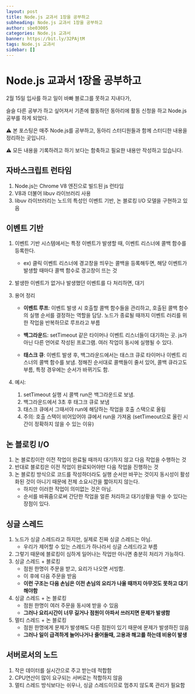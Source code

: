 ```yaml
---
layout: post
title: Node.js 교과서 1장을 공부하고
subheading: Node.js 교과서 1장을 공부하고
author: sbe03005
categories: Node.js 교과서
banner: https://bit.ly/32PAjtM
tags: Node.js 교과서
sidebar: []
---
```


# Node.js 교과서 1장을 공부하고



2월 15일 입사를 하고 일이 바빠 블로그를 못하고 지내다가, 

슬슬 다른 공부가 하고 싶어져서 기존에 활동하던 동아리에 활동 신청을 하고 Node.js 공부를 하게 되었다.



⚠️ 본 포스팅은 매주 Node.js를 공부하고, 동아리 스터디원들과 함께 스터디한 내용을 정리하는 곳입니다.

⚠️ 모든 내용을 기록하려고 하기 보다는 함축하고 필요한 내용만 작성하고 있습니다.



## 자바스크립트 런타임

1. Node.js는 Chrome V8 엔진으로 빌드된 js 런타임
2. V8과 더불어 libuv 라이브러리 사용
3. libuv 라이브러리는 노드의 특성인 이벤트 기반, 논 블로킹 I/O 모델을 구현하고 있음



## 이벤트 기반

1. 이벤트 기반 시스템에서는 특정 이벤트가 발생할 때, 이벤트 리스너에 콜백 함수를 등록한다.

   - ex) 클릭 이벤트 리스너에 경고창을 띄우는 콜백을 등록해두면, 해당 이벤트가 발생할 때마다 콜백 함수로 경고창이 뜨는 것

2. 발생한 이벤트가 없거나 발생했던 이벤트를 다 처리하면, 대기

   

3. 용어 정리

   - **이벤트 루프**: 이벤트 발생 시 호출할 콜백 함수들을 관리하고, 호출된 콜백 함수의 실행 순서를 결정하는 역할을 담당. 노드가 종료될 때까지 이벤트 러리를 위한 작업을 반복하므로 루프라고 부름

   - **백그라운드**: setTimeout 같은 타이머나 이벤트 리스너들이 대기하는 곳. js가 아닌 다른 언어로 작성된 프로그램. 여러 작업이 동시에 실행될 수 있다.

   - **태스크 큐**: 이벤트 발생 후, 백그라운드에서는 태스크 큐로 타이머나 이벤트 리스너의 콜백 함수를 보냄. 정해진 순서대로 콜백들이 줄서 있어, 콜백 큐라고도 부름, 특정 경우에는 순서가 바뀌기도 함.

     

4. 예시:

   1. setTimeout 실행 시 콜백 run은 백그라운드로 보냄.
   2. 백그라운드에서 3초 후 태그크 큐로 보냄
   3. 태스크 큐에서 그때서야 run에 해당하는 작업을 호출 스택으로 올림
   4. 주의: 호출 스택이 비어있어야 큐에서 run을 가져옴 (setTimeout으로 올린 시간이 정확하지 않을 수 있는 이유)



## 논 블로킹 I/O



1. 논 블로킹이란 이전 작업이 완료될 때까지 대기하지 않고 다음 작업을 수행하는 것
2. 반대로 블로킹은 이전 작업이 완료되어야만 다음 작업을 진행하는 것
3. 논 블로킹 방식으로 코드를 작성하더라도 실행 순서만 바꾸는 것이지 동시성이 활성화된 것이 아니기 때문에 전체 소요시간을 짧아지지 않는다.
   - 하지만 이러한 작업이 의미없는 것은 아님.
   - 순서를 바꿔줌으로써 간단한 작업을 얼른 처리하고 대기상황을 막을 수 있다는 장점이 있다.



## 싱글 스레드



1. 노드가 싱글 스레드라고 하지만, 실제로 진짜 싱글 스레드는 아님.
   - 우리가 제어할 수 있는 스레드가 하나라서 싱글 스레드라고 부름
2. 그렇기 때문에 블로킹이 심하게 일어나는 작업만 아니면 충분히 처리가 가능하다.
3. 싱글 스레드 + 블로킹
   - 점원 한명이 주문을 받고, 요리가 나오면 서빙함.
   - 이 후에 다음 주문을 받음
   - **이런 구조는 다음 손님은 이전 손님의 요리가 나올 때까지 아무것도 못하고 대기해야함**
4. 싱글 스레드 + 논 블로킹
   - 점원 한명이 여러 주문을 동시에 받을 수 있음
   - **그러나 요리시간이 너무 길거나 점원이 아파서 쓰러지면 문제가 발생함**
5. 멀티 스레드 + 논 블로킹
   - 점원 한명에게 문제가 발생해도 다른 점원이 있기 때문에 문제가 발생하진 않음
   - **그러나 일이 급격하게 늘어나거나 줄어들때, 고용과 해고를 하는데 비용이 발생**



## 서버로서의 노드



1. 작은 데이터를 실시간으로 주고 받는데 적합함
2. CPU연산이 많이 요구되는 서버로는 적합하지 않음
3. 멀티 스레드 방식보다는 쉬우나, 싱글 스레드이므로 멈추지 않도록 관리가 필요함